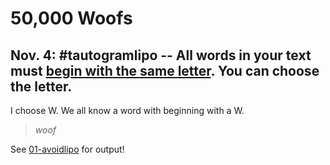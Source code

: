 # 50,000 Woofs

## Nov. 4: **#tautogramlipo** -- All words in your text must [begin with the same letter](https://en.wikipedia.org/wiki/Tautogram). You can choose the letter.

I choose W. We all know a word with beginning with a W.

> *woof*

See [01-avoidlipo](../01-avoidlipo/) for output!
